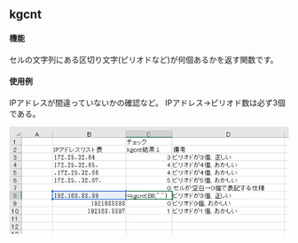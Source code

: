 ## kgcnt
#### 機能
セルの文字列にある区切り文字(ピリオドなど)が何個あるかを返す関数です。
#### 使用例
IPアドレスが間違っていないかの確認など。
IPアドレス→ピリオド数は必ず3個である。

![img](https://github.com/emusaka/33s/blob/master/kgcnt/readme_images/kgcnt1.png)
